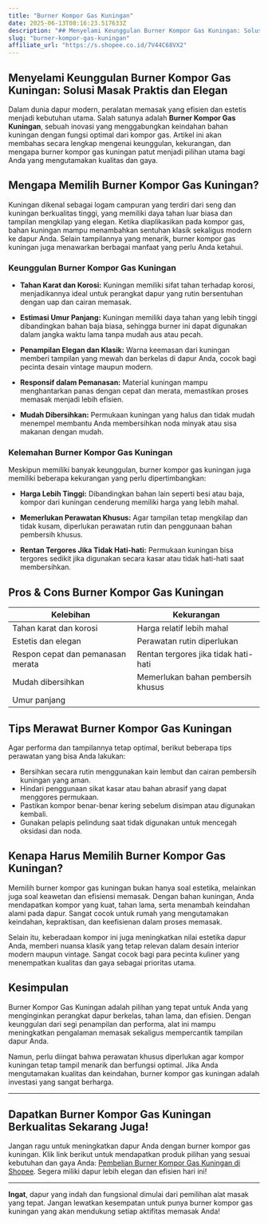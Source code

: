 ```yaml
---
title: "Burner Kompor Gas Kuningan"
date: 2025-06-13T08:16:23.517633Z
description: "## Menyelami Keunggulan Burner Kompor Gas Kuningan: Solusi Masak Praktis dan Elegan..."
slug: "burner-kompor-gas-kuningan"
affiliate_url: "https://s.shopee.co.id/7V44C68VX2"
---
```

## Menyelami Keunggulan Burner Kompor Gas Kuningan: Solusi Masak Praktis dan Elegan

Dalam dunia dapur modern, peralatan memasak yang efisien dan estetis menjadi kebutuhan utama. Salah satunya adalah **Burner Kompor Gas Kuningan**, sebuah inovasi yang menggabungkan keindahan bahan kuningan dengan fungsi optimal dari kompor gas. Artikel ini akan membahas secara lengkap mengenai keunggulan, kekurangan, dan mengapa burner kompor gas kuningan patut menjadi pilihan utama bagi Anda yang mengutamakan kualitas dan gaya.

## Mengapa Memilih Burner Kompor Gas Kuningan?

Kuningan dikenal sebagai logam campuran yang terdiri dari seng dan kuningan berkualitas tinggi, yang memiliki daya tahan luar biasa dan tampilan mengkilap yang elegan. Ketika diaplikasikan pada kompor gas, bahan kuningan mampu menambahkan sentuhan klasik sekaligus modern ke dapur Anda. Selain tampilannya yang menarik, burner kompor gas kuningan juga menawarkan berbagai manfaat yang perlu Anda ketahui.

### Keunggulan Burner Kompor Gas Kuningan

- **Tahan Karat dan Korosi:** Kuningan memiliki sifat tahan terhadap korosi, menjadikannya ideal untuk perangkat dapur yang rutin bersentuhan dengan uap dan cairan memasak.
  
- **Estimasi Umur Panjang:** Kuningan memiliki daya tahan yang lebih tinggi dibandingkan bahan baja biasa, sehingga burner ini dapat digunakan dalam jangka waktu lama tanpa mudah aus atau pecah.

- **Penampilan Elegan dan Klasik:** Warna keemasan dari kuningan memberi tampilan yang mewah dan berkelas di dapur Anda, cocok bagi pecinta desain vintage maupun modern.

- **Responsif dalam Pemanasan:** Material kuningan mampu menghantarkan panas dengan cepat dan merata, memastikan proses memasak menjadi lebih efisien.

- **Mudah Dibersihkan:** Permukaan kuningan yang halus dan tidak mudah menempel membantu Anda membersihkan noda minyak atau sisa makanan dengan mudah.

### Kelemahan Burner Kompor Gas Kuningan

Meskipun memiliki banyak keunggulan, burner kompor gas kuningan juga memiliki beberapa kekurangan yang perlu dipertimbangkan:

- **Harga Lebih Tinggi:** Dibandingkan bahan lain seperti besi atau baja, kompor dari kuningan cenderung memiliki harga yang lebih mahal.

- **Memerlukan Perawatan Khusus:** Agar tampilan tetap mengkilap dan tidak kusam, diperlukan perawatan rutin dan penggunaan bahan pembersih khusus.

- **Rentan Tergores Jika Tidak Hati-hati:** Permukaan kuningan bisa tergores sedikit jika digunakan secara kasar atau tidak hati-hati saat membersihkan.

## Pros & Cons Burner Kompor Gas Kuningan

| Kelebihan                        | Kekurangan                        |
|----------------------------------|----------------------------------|
| Tahan karat dan korosi         | Harga relatif lebih mahal      |
| Estetis dan elegan             | Perawatan rutin diperlukan     |
| Respon cepat dan pemanasan merata | Rentan tergores jika tidak hati-hati |
| Mudah dibersihkan              | Memerlukan bahan pembersih khusus |
| Umur panjang                    |                                       |

## Tips Merawat Burner Kompor Gas Kuningan

Agar performa dan tampilannya tetap optimal, berikut beberapa tips perawatan yang bisa Anda lakukan:

- Bersihkan secara rutin menggunakan kain lembut dan cairan pembersih kuningan yang aman.
- Hindari penggunaan sikat kasar atau bahan abrasif yang dapat menggores permukaan.
- Pastikan kompor benar-benar kering sebelum disimpan atau digunakan kembali.
- Gunakan pelapis pelindung saat tidak digunakan untuk mencegah oksidasi dan noda.

## Kenapa Harus Memilih Burner Kompor Gas Kuningan?

Memilih burner kompor gas kuningan bukan hanya soal estetika, melainkan juga soal keawetan dan efisiensi memasak. Dengan bahan kuningan, Anda mendapatkan kompor yang kuat, tahan lama, serta menambah keindahan alami pada dapur. Sangat cocok untuk rumah yang mengutamakan keindahan, kepraktisan, dan keefisienan dalam proses memasak.

Selain itu, keberadaan kompor ini juga meningkatkan nilai estetika dapur Anda, memberi nuansa klasik yang tetap relevan dalam desain interior modern maupun vintage. Sangat cocok bagi para pecinta kuliner yang menempatkan kualitas dan gaya sebagai prioritas utama.

## Kesimpulan

Burner Kompor Gas Kuningan adalah pilihan yang tepat untuk Anda yang menginginkan perangkat dapur berkelas, tahan lama, dan efisien. Dengan keunggulan dari segi penampilan dan performa, alat ini mampu meningkatkan pengalaman memasak sekaligus mempercantik tampilan dapur Anda.

Namun, perlu diingat bahwa perawatan khusus diperlukan agar kompor kuningan tetap tampil menarik dan berfungsi optimal. Jika Anda mengutamakan kualitas dan keindahan, burner kompor gas kuningan adalah investasi yang sangat berharga.

---

## Dapatkan Burner Kompor Gas Kuningan Berkualitas Sekarang Juga!

Jangan ragu untuk meningkatkan dapur Anda dengan burner kompor gas kuningan. Klik link berikut untuk mendapatkan produk pilihan yang sesuai kebutuhan dan gaya Anda: [Pembelian Burner Kompor Gas Kuningan di Shopee](https://s.shopee.co.id/7V44C68VX2). Segera miliki dapur lebih elegan dan efisien hari ini!

---

**Ingat**, dapur yang indah dan fungsional dimulai dari pemilihan alat masak yang tepat. Jangan lewatkan kesempatan untuk punya burner kompor gas kuningan yang akan mendukung setiap aktifitas memasak Anda!